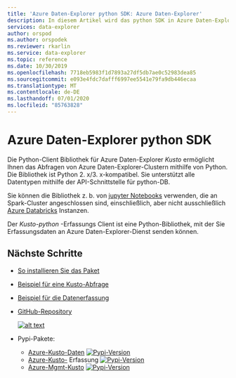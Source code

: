 ```yaml
---
title: 'Azure Daten-Explorer python SDK: Azure Daten-Explorer'
description: In diesem Artikel wird das python SDK in Azure Daten-Explorer beschrieben.
services: data-explorer
author: orspod
ms.author: orspodek
ms.reviewer: rkarlin
ms.service: data-explorer
ms.topic: reference
ms.date: 10/30/2019
ms.openlocfilehash: 7718eb5983f1d7893a27df5db7ae0c52983dea85
ms.sourcegitcommit: e093e4fdc7dafff6997ee5541e79fa9db446ecaa
ms.translationtype: MT
ms.contentlocale: de-DE
ms.lasthandoff: 07/01/2020
ms.locfileid: "85763828"
---
```

# <a name="azure-data-explorer-python-sdk"></a>Azure Daten-Explorer python SDK

Die Python-Client Bibliothek für Azure Daten-Explorer *Kusto* ermöglicht Ihnen das Abfragen von Azure Daten-Explorer-Clustern mithilfe von Python. Die Bibliothek ist Python 2. x/3. x-kompatibel. Sie unterstützt alle Datentypen mithilfe der API-Schnittstelle für python-DB.

Sie können die Bibliothek z. b. von [jupyter Notebooks](https://jupyter.org/) verwenden, die an Spark-Cluster angeschlossen sind, einschließlich, aber nicht ausschließlich [Azure Databricks](https://azure.microsoft.com/services/databricks/) Instanzen.

Der *Kusto-python* -Erfassungs Client ist eine Python-Bibliothek, mit der Sie Erfassungsdaten an Azure Daten-Explorer-Dienst senden können.

## <a name="next-steps"></a>Nächste Schritte

* [So installieren Sie das Paket](https://github.com/Azure/azure-kusto-python#install)

* [Beispiel für eine Kusto-Abfrage](https://github.com/Azure/azure-kusto-python/blob/master/azure-kusto-data/tests/sample.py)

* [Beispiel für die Datenerfassung](https://github.com/Azure/azure-kusto-python/blob/master/azure-kusto-ingest/tests/sample.py)

* [GitHub-Repository](https://github.com/Azure/azure-kusto-python)

    [![alt text](https://travis-ci.org/Azure/azure-kusto-python.svg?branch=master "azure-kusto-python")](https://travis-ci.org/Azure/azure-kusto-python)

* Pypi-Pakete:

    * [Azure-Kusto-Daten](https://pypi.org/project/azure-kusto-data/) 
     [ ![ Pypi-Version](https://badge.fury.io/py/azure-kusto-data.svg)](https://badge.fury.io/py/azure-kusto-data)
    * [Azure-Kusto-](https://pypi.org/project/azure-kusto-ingest/) 
     Erfassung [ ![ Pypi-Version](https://badge.fury.io/py/azure-kusto-ingest.svg)](https://badge.fury.io/py/azure-kusto-ingest)
    * [Azure-Mgmt-Kusto](https://pypi.org/project/azure-mgmt-kusto/) 
     [ ![ Pypi-Version](https://badge.fury.io/py/azure-mgmt-kusto.svg)](https://badge.fury.io/py/azure-mgmt-kusto)
